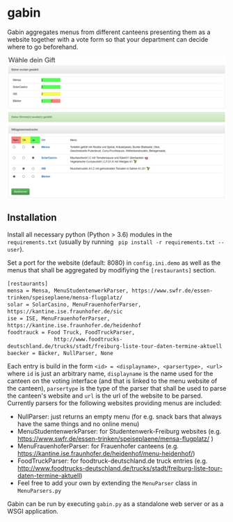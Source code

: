 # gabin
Gabin aggregates menus from different canteens presenting them as a website together with a vote form so that your department can decide where to go beforehand.

![Example screenshot](./example.png)

## Installation

Install all necessary python (Python > 3.6) modules in the `` requirements.txt`` (usually by running `` pip install -r requirements.txt --user``).

Set a port for the website (default: 8080) in ``config.ini.demo`` as well as the menus that shall be aggregated by modifiying the ``[restaurants]`` section. 

```
[restaurants]
mensa = Mensa, MenuStudentenwerkParser, https://www.swfr.de/essen-trinken/speiseplaene/mensa-flugplatz/
solar = SolarCasino, MenuFrauenhoferParser, https://kantine.ise.fraunhofer.de/sic
ise = ISE, MenuFrauenhoferParser, https://kantine.ise.fraunhofer.de/heidenhof
foodtrauck = Food Truck, FoodTruckParser,
               http://www.foodtrucks-deutschland.de/trucks/stadt/freiburg-liste-tour-daten-termine-aktuell
baecker = Bäcker, NullParser, None
```
Each entry is build in the form ``<id> = <displayname>, <parsertype>, <url>`` where ``id`` is just an arbitrary name, ``displayname`` is the name used for the canteen on the voting interface (and that is linked to the menu website of the canteen), ``parsertype`` is the type of the parser that shall be used to parse the canteen's website and ``url`` is the url of the website to be parsed. Currently parsers for the following websites providing menus are included:

* NullParser: just returns an empty menu (for e.g. snack bars that always have the same things and no online menu)
* MenuStudentenwerkParser: for Studentenwerk-Freiburg websites (e.g. https://www.swfr.de/essen-trinken/speiseplaene/mensa-flugplatz/ )
* MenuFrauenhoferParser: for Frauenhofer canteens (e.g. https://kantine.ise.fraunhofer.de/heidenhof/menu-heidenhof/)
* FoodTruckParser: for foodtruck-deutschland.de truck entries (e.g. http://www.foodtrucks-deutschland.de/trucks/stadt/freiburg-liste-tour-daten-termine-aktuell)
* Feel free to add your own by extending the ``MenuParser`` class in ``MenuParsers.py``

Gabin can be run by executing ``gabin.py`` as a standalone web server or as a WSGI application.